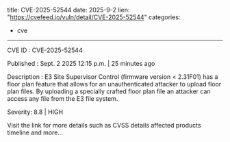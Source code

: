  
title: CVE-2025-52544
date: 2025-9-2
lien: "https://cvefeed.io/vuln/detail/CVE-2025-52544"
categories:
  - cve
---

CVE ID : CVE-2025-52544

Published :  Sept. 2
2025
12:15 p.m. | 25 minutes ago

Description : E3 Site Supervisor Control (firmware version < 2.31F01) has a floor plan feature that allows for an unauthenticated attacker to upload floor plan files. By uploading a specially crafted floor plan file
an attacker can access any file from the E3 file system.

Severity: 8.8 | HIGH

Visit the link for more details
such as CVSS details
affected products
timeline
and more...
